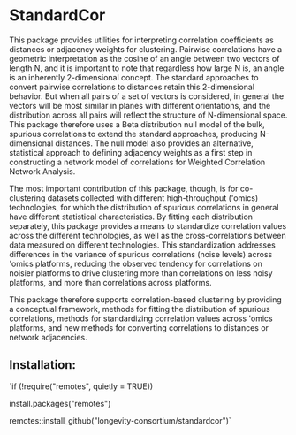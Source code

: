 # StandardCor
This package provides utilities for interpreting correlation coefficients as distances or adjacency weights for clustering.
Pairwise correlations have a geometric interpretation as the cosine of an angle between two vectors of length N, and it is
important to note that regardless how large N is, an angle is an inherently 2-dimensional concept.  The standard approaches
to convert pairwise correlations to distances retain this 2-dimensional behavior.  But when all pairs of a set of vectors is
considered, in general the vectors will be most similar in planes with different orientations, and the distribution across
all pairs will reflect the structure of N-dimensional space. This package therefore uses a Beta distribution null model
of the bulk, spurious correlations to extend the standard approaches, producing N-dimensional distances. The null model
also provides an alternative, statistical approach to defining adjacency weights as a first step in constructing a network model
of correlations for Weighted Correlation Network Analysis.

The most important contribution of this package, though, is for co-clustering datasets collected with different high-throughput ('omics)
technologies, for which the distribution of spurious correlations in general have different statistical characteristics. By fitting
each distribution separately, this package provides a means to standardize correlation values across the different technologies,
as well as the cross-correlations between data measured on different technologies. This standardization addresses differences in
the variance of spurious correlations (noise levels) across 'omics platforms, reducing the observed tendency for correlations on
noisier platforms to drive clustering more than correlations on less noisy platforms, and more than correlations across platforms.

This package therefore supports correlation-based clustering by providing a conceptual framework, methods for fitting the
distribution of spurious correlations, methods for standardizing correlation values across 'omics platforms, and new methods for converting
correlations to distances or network adjacencies.

## Installation:
`if (!require("remotes", quietly = TRUE))

   install.packages("remotes")
   
 remotes::install_github("longevity-consortium/standardcor")`
